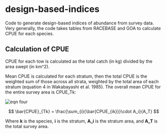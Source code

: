 # design-based-indices

Code to generate design-based indices of abundance from survey data. Very generally, the code takes tables from RACEBASE and GOA to calculate CPUE for each species.


## Calculation of CPUE
CPUE for each tow is calculated as the total catch (in kg) divided by the area swept (in km^2).

Mean CPUE is calculated for each stratum, then the total CPUE is the weighted sum of those across all strata, weighted by the total area of each stratum (equation 4 in Wakabayashi et al. 1985). The overall mean CPUE for the entire survey area is CPUE_Tk:

![eqn four](https://github.com/MargaretSiple-NOAA/design-based-indices/blob/master/img/eqn4.PNG)


$$
\bar{CPUE}_{Tk} = \frac{\sum_{i}{\bar{CPUE_{ik}}}\cdot A_i}{A_T}
$$

Where **k** is the species, **i** is the stratum, **A_i** is the stratum area, and **A_T** is the total survey area.

